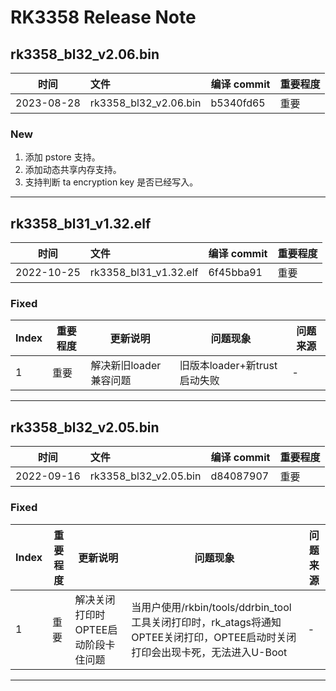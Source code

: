 # RK3358 Release Note

## rk3358_bl32_v2.06.bin

| 时间       | 文件                  | 编译 commit | 重要程度 |
| ---------- | :-------------------- | ----------- | -------- |
| 2023-08-28 | rk3358_bl32_v2.06.bin | b5340fd65   | 重要     |

### New

1. 添加 pstore 支持。
2. 添加动态共享内存支持。
3. 支持判断 ta encryption key 是否已经写入。

------

## rk3358_bl31_v1.32.elf

| 时间       | 文件                  | 编译 commit | 重要程度 |
| ---------- | :-------------------- | ----------- | -------- |
| 2022-10-25 | rk3358_bl31_v1.32.elf | 6f45bba91   | 重要     |

### Fixed

| Index | 重要程度 | 更新说明               | 问题现象                     | 问题来源 |
| ----- | -------- | ---------------------- | ---------------------------- | -------- |
| 1     | 重要     | 解决新旧loader兼容问题 | 旧版本loader+新trust启动失败 | -        |

------

## rk3358_bl32_v2.05.bin

| 时间       | 文件                  | 编译 commit | 重要程度 |
| ---------- | :-------------------- | ----------- | -------- |
| 2022-09-16 | rk3358_bl32_v2.05.bin | d84087907   | 重要     |

### Fixed

| Index | 重要程度 | 更新说明                            | 问题现象                                                     | 问题来源 |
| ----- | -------- | ----------------------------------- | ------------------------------------------------------------ | -------- |
| 1     | 重要     | 解决关闭打印时OPTEE启动阶段卡住问题 | 当用户使用/rkbin/tools/ddrbin_tool工具关闭打印时，rk_atags将通知OPTEE关闭打印，OPTEE启动时关闭打印会出现卡死，无法进入U-Boot | -        |

------

